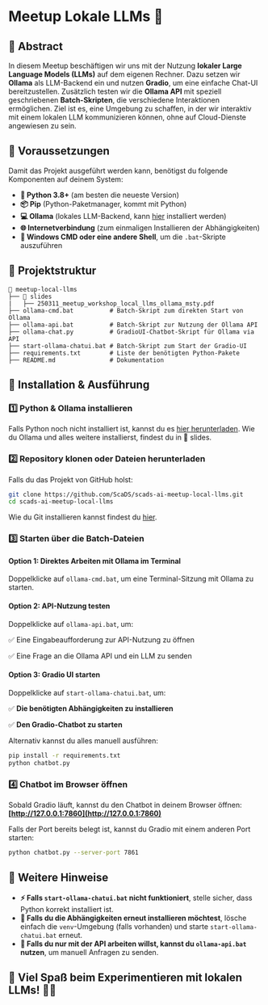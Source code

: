 # Meetup Lokale LLMs 🚀

## 📄 Abstract
In diesem Meetup beschäftigen wir uns mit der Nutzung **lokaler Large Language Models (LLMs)** auf dem eigenen Rechner. Dazu setzen wir **Ollama** als LLM-Backend ein und nutzen **Gradio**, um eine einfache Chat-UI bereitzustellen. Zusätzlich testen wir die **Ollama API** mit speziell geschriebenen **Batch-Skripten**, die verschiedene Interaktionen ermöglichen. Ziel ist es, eine Umgebung zu schaffen, in der wir interaktiv mit einem lokalen LLM kommunizieren können, ohne auf Cloud-Dienste angewiesen zu sein.

## 🔧 Voraussetzungen
Damit das Projekt ausgeführt werden kann, benötigst du folgende Komponenten auf deinem System:

- **🐍 Python 3.8+** (am besten die neueste Version)
- **📦 Pip** (Python-Paketmanager, kommt mit Python)
- **💻 Ollama** (lokales LLM-Backend, kann [hier](https://ollama.com) installiert werden)
- **🌐 Internetverbindung** (zum einmaligen Installieren der Abhängigkeiten)
- **📜 Windows CMD oder eine andere Shell**, um die `.bat`-Skripte auszuführen

## 📂 Projektstruktur
```
📁 meetup-local-llms
├── 📁 slides
|   ├── 250311_meetup_workshop_local_llms_ollama_msty.pdf 
├── ollama-cmd.bat          # Batch-Skript zum direkten Start von Ollama
├── ollama-api.bat          # Batch-Skript zur Nutzung der Ollama API
├── ollama-chat.py          # GradioUI-Chatbot-Skript für Ollama via API
├── start-ollama-chatui.bat # Batch-Skript zum Start der Gradio-UI
├── requirements.txt        # Liste der benötigten Python-Pakete
├── README.md               # Dokumentation
```

## 🚀 Installation & Ausführung
### **1️⃣ Python & Ollama installieren**
Falls Python noch nicht installiert ist, kannst du es [hier herunterladen](https://www.python.org/downloads/). 
Wie du Ollama und alles weitere installierst, findest du in 📁 slides.

### **2️⃣ Repository klonen oder Dateien herunterladen**
Falls du das Projekt von GitHub holst:
```sh
git clone https://github.com/ScaDS/scads-ai-meetup-local-llms.git
cd scads-ai-meetup-local-llms
```
Wie du Git installieren kannst findest du [hier](https://git-scm.com/). 


### **3️⃣ Starten über die Batch-Dateien**
#### **Option 1: Direktes Arbeiten mit Ollama im Terminal**
Doppelklicke auf `ollama-cmd.bat`, um eine Terminal-Sitzung mit Ollama zu starten.

#### **Option 2: API-Nutzung testen**
Doppelklicke auf `ollama-api.bat`, um:

✅ Eine Eingabeaufforderung zur API-Nutzung zu öffnen

✅ Eine Frage an die Ollama API und ein LLM zu senden

#### **Option 3: Gradio UI starten**
Doppelklicke auf `start-ollama-chatui.bat`, um:

✅ **Die benötigten Abhängigkeiten zu installieren**

✅ **Den Gradio-Chatbot zu starten**

Alternativ kannst du alles manuell ausführen:
```sh
pip install -r requirements.txt
python chatbot.py
```

### **4️⃣ Chatbot im Browser öffnen**
Sobald Gradio läuft, kannst du den Chatbot in deinem Browser öffnen:  
**[http://127.0.0.1:7860](http://127.0.0.1:7860)**

Falls der Port bereits belegt ist, kannst du Gradio mit einem anderen Port starten:
```sh
python chatbot.py --server-port 7861
```

## 📜 Weitere Hinweise
- **⚡ Falls `start-ollama-chatui.bat` nicht funktioniert**, stelle sicher, dass Python korrekt installiert ist.
- **🔄 Falls du die Abhängigkeiten erneut installieren möchtest**, lösche einfach die `venv`-Umgebung (falls vorhanden) und starte `start-ollama-chatui.bat` erneut.
- **📢 Falls du nur mit der API arbeiten willst, kannst du `ollama-api.bat` nutzen**, um manuell Anfragen zu senden.

## 🎉 Viel Spaß beim Experimentieren mit lokalen LLMs! 🤖💬

